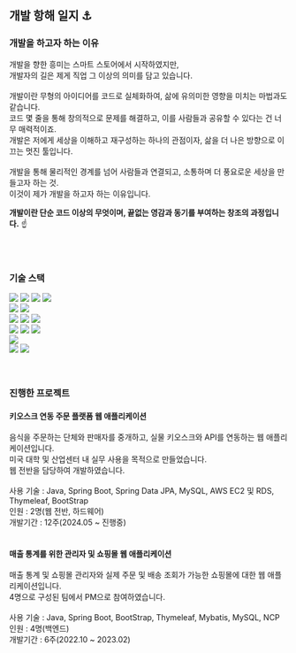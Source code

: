 ## 개발 항해 일지 ⚓

### 개발을 하고자 하는 이유
개발을 향한 흥미는 스마트 스토어에서 시작하였지만,</br>
개발자의 길은 제게 직업 그 이상의 의미를 담고 있습니다.</br></br>
개발이란 무형의 아이디어를 코드로 실체화하여, 삶에 유의미한 영향을 미치는 마법과도 같습니다.</br>
코드 몇 줄을 통해 창의적으로 문제를 해결하고, 이를 사람들과 공유할 수 있다는 건 너무 매력적이죠.</br>
개발은 저에게 세상을 이해하고 재구성하는 하나의 관점이자, 삶을 더 나은 방향으로 이끄는 멋진 툴입니다.</br></br>
개발을 통해 물리적인 경계를 넘어 사람들과 연결되고, 소통하며 더 풍요로운 세상을 만들고자 하는 것.</br>
이것이 제가 개발을 하고자 하는 이유입니다.

**개발이란 단순 코드 이상의 무엇이며, 끝없는 영감과 동기를 부여하는 창조의 과정입니다.** :point_up:

</br>
</br>

### 기술 스택
<div align="left">
	<img src="https://img.shields.io/badge/HTML5-E34F26?style=flat&logo=HTML5&logoColor=white" />
	<img src="https://img.shields.io/badge/CSS3-1572B6?style=flat&logo=CSS3&logoColor=white" />
	<img src="https://img.shields.io/badge/JavaScript-F7DF1E?style=flat&logo=JavaScript&logoColor=white" />
	<img src="https://img.shields.io/badge/JQuery-%230789AD.svg?style=flat&logo=jquery&logoColor=white" />
	</br>
	<img src="https://img.shields.io/badge/Bootstrap-7952B3?style=flat&logo=Bootstrap&logoColor=white" />
	<img src="https://img.shields.io/badge/Thymeleaf-005F0F?style=flat&logo=Thymeleaf&logoColor=white" />
	</br>
	<img src="https://img.shields.io/badge/Java-%23ED8B00?style=flat&logo=openjdk&logoColor=white" />
	<img src="https://img.shields.io/badge/SpringBoot-6DB33F?style=flat&logo=SpringBoot&logoColor=white" />
	<img src="https://img.shields.io/badge/Hibernate-59666C?style=flat&logo=Hibernate&logoColor=white" />
	</br>
	<img src="https://img.shields.io/badge/MySQL-4479A1?style=flat&logo=MySQL&logoColor=white" />
	<img src="https://img.shields.io/badge/Oracle-F80000?style=flat&logo=oracle&logoColor=white" />
	<img src="https://img.shields.io/badge/MSSQL-CC2927?style=flat&logo=microsoft%20sql%20server&logoColor=white" />
	</br>
	<img src="https://img.shields.io/badge/Git-%23F05033.svg?style=flat&logo=git&logoColor=white" />
	</br>
	<img src="https://img.shields.io/badge/AWS-%23FF9900.svg?style=flat&logo=amazon-aws&logoColor=white" />
	<img src="https://img.shields.io/badge/NCP-00A95C?style=flat&logo=linode&logoColor=white" />
</div>

</br>
</br>

### 진행한 프로젝트
#### 키오스크 연동 주문 플랫폼 웹 애플리케이션
음식을 주문하는 단체와 판매자를 중개하고, 실물 키오스크와 API를 연동하는 웹 애플리케이션입니다.</br>
미국 대학 및 산업센터 내 실무 사용을 목적으로 만들었습니다.</br>
웹 전반을 담당하여 개발하였습니다.</br></br>
사용 기술 : Java, Spring Boot, Spring Data JPA, MySQL, AWS EC2 및 RDS, Thymeleaf, BootStrap</br>
인원 : 2명(웹 전반, 하드웨어)</br>
개발기간 : 12주(2024.05 ~ 진행중)</br>
</br>
#### 매출 통계를 위한 관리자 및 쇼핑몰 웹 애플리케이션
매출 통계 및 쇼핑몰 관리자와 실제 주문 및 배송 조회가 가능한 쇼핑몰에 대한 웹 애플리케이션입니다.</br>
4명으로 구성된 팀에서 PM으로 참여하였습니다.</br></br>
사용 기술 : Java, Spring Boot, BootStrap, Thymeleaf, Mybatis, MySQL, NCP</br>
인원 : 4명(백엔드)</br>
개발기간 : 6주(2022.10 ~ 2023.02)</br>

</br>
</br>
